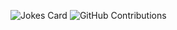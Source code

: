 ![Jokes Card](https://readme-jokes.vercel.app/api)
![GitHub Contributions](https://github-readme-stats.vercel.app/api?username=YOUR_USERNAME&show_icons=true&theme=radical)


<!---
marinocom/marinocom is a ✨ special ✨ repository because its `README.md` (this file) appears on your GitHub profile.
You can click the Preview link to take a look at your changes.
--->
